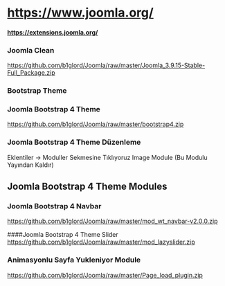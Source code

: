# https://www.joomla.org/ #
#### https://extensions.joomla.org/

### Joomla Clean
https://github.com/b1glord/Joomla/raw/master/Joomla_3.9.15-Stable-Full_Package.zip


### Bootstrap Theme

### Joomla Bootstrap 4 Theme
https://github.com/b1glord/Joomla/raw/master/bootstrap4.zip

### Joomla Bootstrap 4 Theme Düzenleme
Eklentiler -> Moduller Sekmesine Tıklıyoruz
Image Module (Bu Modulu Yayından Kaldır)


## Joomla Bootstrap 4 Theme Modules

### Joomla Bootstrap 4 Navbar
https://github.com/b1glord/Joomla/raw/master/mod_wt_navbar-v2.0.0.zip

####Joomla Bootstrap 4 Theme Slider
https://github.com/b1glord/Joomla/raw/master/mod_lazyslider.zip

### Animasyonlu Sayfa Yukleniyor Module
https://github.com/b1glord/Joomla/raw/master/Page_load_plugin.zip
